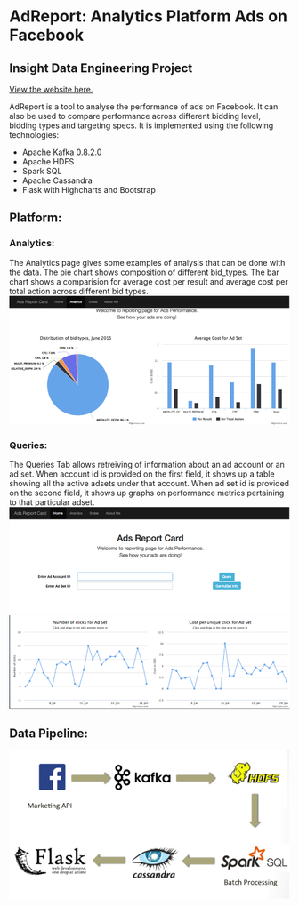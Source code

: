 # AdReport: Analytics Platform Ads on Facebook 
## Insight Data Engineering Project

[View the website here.](http://52.25.86.7:5000/cassandra_test#home)

AdReport is a tool to analyse the performance of ads on Facebook. It can also be used to compare performance across different bidding level, bidding types and targeting specs. It is implemented using the following technologies:

* Apache Kafka 0.8.2.0
* Apache HDFS
* Spark SQL
* Apache Cassandra
* Flask with Highcharts and Bootstrap 

## Platform:
### Analytics:
The Analytics page gives some examples of analysis that can be done with the data. The pie chart shows composition of different bid_types. The bar chart shows a comparision for average cost per result and average cost per total action across different bid types.
![GitHub Logo](/Images/ss1.png)

### Queries:
The Queries Tab allows retreiving of information about an ad account or an ad set. When account id is provided on the first field, it shows up a table showing all the active adsets under that account. When ad set id is provided on the second field, it shows up graphs on performance metrics pertaining to that particular adset.
![GitHub Logo](/Images/ss3.png)
![GitHub Logo](/Images/ss2.png)

## Data Pipeline:
![GitHub Logo](/Images/ss4.png)


